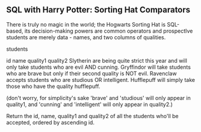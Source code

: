 ## SQL with Harry Potter: Sorting Hat Comparators

There is truly no magic in the world; the Hogwarts Sorting Hat is SQL-based, its decision-making powers are common operators and prospectIve students are merely data - names, and two columns of qualities.

students

id
name
quality1
quality2
Slytherin are being quite strict this year and will only take students who are evil AND cunning.
Gryffindor will take students who are brave but only if their second quality is NOT evil.
Ravenclaw accepts students who are studious OR intelligent.
Hufflepuff will simply take those who have the quality hufflepuff.

(don't worry, for simplicity's sake 'brave' and 'studious' will only appear in quality1, and 'cunning' and 'intelligent' will only appear in quality2.)

Return the id, name, quality1 and quality2 of all the students who'll be accepted, ordered by ascending id.